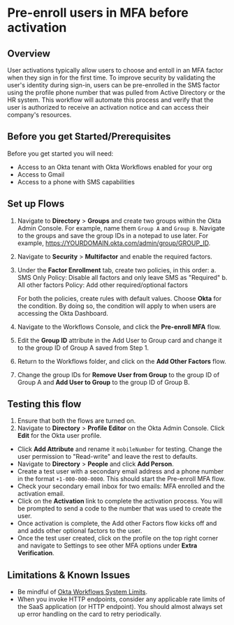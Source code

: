 
# Pre-enroll users in MFA before activation


## Overview

User activations typically allow users to choose and entoll in an MFA factor when they sign in for the first time. To improve security by validating the user's identity during sign-in, users can be pre-enrolled in the SMS factor using the profile phone number that was pulled from Active Directory or the HR system. This workflow will automate this process and verify that the user is authorized to receive an activation notice and can access their company's resources.

## Before you get Started/Prerequisites

Before you get started you will need:

*   Access to an Okta tenant with Okta Workflows enabled for your org
*   Access to Gmail
*   Access to a phone with SMS capabilities

## Set up Flows

1. Navigate to **Directory** > **Groups** and create two groups within the Okta Admin Console. For example, name them `Group A` and `Group B`. Navigate to the groups and save the group IDs in a notepad to use later. For example, https://YOURDOMAIN.okta.com/admin/group/GROUP_ID.
2. Navigate to **Security** > **Multifactor** and enable the required factors.
3. Under the **Factor Enrollment** tab, create two policies, in this order:
   a. SMS Only Policy: Disable all factors and only leave SMS as "Required"
   b. All other factors Policy: Add other required/optional factors

   For both the policies, create rules with default values. Choose **Okta** for the condition. By doing so, the condition will apply to when users are accessing the Okta Dashboard.

4. Navigate to the Workflows Console, and click the **Pre-enroll MFA** flow.
5. Edit the **Group ID** attribute in the Add User to Group card and change it to the group ID of Group A saved from Step 1.
6. Return to the Workflows folder, and click on the **Add Other Factors** flow.
7. Change the group IDs for **Remove User from Group** to the group ID of Group A and **Add User to Group** to the group ID of Group B.

## Testing this flow

1.  Ensure that both the flows are turned on.
1.  Navigate to **Directory** > **Profile Editor** on the Okta Admin Console. Click **Edit** for the Okta user profile.
*   Click **Add Attribute** and rename it `mobileNumber` for testing. Change the user permission to "Read-write" and leave the rest to defaults.
*   Navigate to **Directory** > **People** and click **Add Person**.
*   Create a test user with a secondary email address and a phone number in the format `+1-000-000-0000`. This should start the Pre-enroll MFA flow.
*   Check your secondary email inbox for two emails: MFA enrolled and the activation email.
*   Click on the **Activation** link to complete the activation process. You will be prompted to send a code to the number that was used to create the user.
*   Once activation is complete, the Add other Factors flow kicks off and and adds other optional factors to the user.
*   Once the test user created, click on the profile on the top right corner and navigate to Settings to see other MFA options under **Extra Verification**.

## Limitations & Known Issues

*   Be mindful of [Okta Workflows System Limits](https://help.okta.com/en/prod/Content/Topics/Workflows/workflows-system-limits.htm).
*   When you invoke HTTP endpoints, consider any applicable rate limits of the SaaS application (or HTTP endpoint). You should almost always set up error handling on the card to retry periodically.
